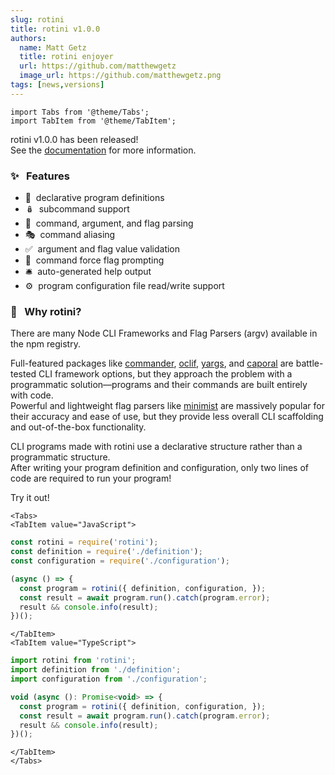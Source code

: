 ```yaml
---
slug: rotini
title: rotini v1.0.0
authors:
  name: Matt Getz
  title: rotini enjoyer
  url: https://github.com/matthewgetz
  image_url: https://github.com/matthewgetz.png
tags: [news,versions]
---
```


```mdx-code-block
import Tabs from '@theme/Tabs';
import TabItem from '@theme/TabItem';
```

rotini v1.0.0 has been released!  
See the [documentation](/docs/1.1.4) for more information.  

### ✨&nbsp;&nbsp;&nbsp;Features
- 📝&nbsp;&nbsp;declarative program definitions
- 🪆&nbsp;&nbsp;subcommand support
- 🚀&nbsp;&nbsp;command, argument, and flag parsing
- 🎭&nbsp;&nbsp;command aliasing
- ✅&nbsp;&nbsp;argument and flag value validation
- 🔐&nbsp;&nbsp;command force flag prompting
- 🛎️&nbsp;&nbsp;auto-generated help output
- ⚙️&nbsp;&nbsp;program configuration file read/write support

### 🍝&nbsp;&nbsp;&nbsp;Why rotini?

There are many Node CLI Frameworks and Flag Parsers (argv) available in the npm registry.

Full-featured packages like [commander](https://www.npmjs.com/package/commander), [oclif](https://www.npmjs.com/package/oclif), [yargs](https://www.npmjs.com/package/yargs), and [caporal](https://www.npmjs.com/package/caporal) are battle-tested CLI framework options, but they approach the problem with a programmatic solution—programs and their commands are built entirely with code.  
Powerful and lightweight flag parsers like [minimist](https://www.npmjs.com/package/minimist) are massively popular for their accuracy and ease of use, but they provide less overall CLI scaffolding and out-of-the-box functionality.

CLI programs made with rotini use a declarative structure rather than a programmatic structure.  
After writing your program definition and configuration, only two lines of code are required to run your program!

Try it out!  

```mdx-code-block
<Tabs>
<TabItem value="JavaScript">
```

```js
const rotini = require('rotini');
const definition = require('./definition');
const configuration = require('./configuration');

(async () => {
  const program = rotini({ definition, configuration, });
  const result = await program.run().catch(program.error);
  result && console.info(result);
})();
```

```mdx-code-block
</TabItem>
<TabItem value="TypeScript">
```

```js
import rotini from 'rotini';
import definition from './definition';
import configuration from './configuration';

void (async (): Promise<void> => {
  const program = rotini({ definition, configuration, });
  const result = await program.run().catch(program.error);
  result && console.info(result);
})();
```

```mdx-code-block
</TabItem>
</Tabs>
```
